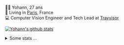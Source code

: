 <p>
  👨🏻 <bold>Yohann</bold>, 27 ans<br/>
  💼 Living in <a href="https://www.google.com/maps?q=paris">Paris</a>, France<br/>
  💻 Computer Vision Engineer and Tech Lead at <a href="https://trayvisor.com/">Trayvisor</a><br/>
</p>

<a href="https://github.com/anuraghazra/github-readme-stats"><img align="center" src="https://github-readme-stats-go94hl40s-yohann84l.vercel.app//api?username=yohann84L&show_icons=true&include_all_commits=true" alt="Yohann's github stats" /> </a>


<details>
  <summary>Some stats ...</summary><br/>
  

<!--START_SECTION:waka-->
![Code Time](http://img.shields.io/badge/Code%20Time-83%20hrs%2019%20mins-blue)

![Profile Views](http://img.shields.io/badge/Profile%20Views-0-blue)

**🐱 My GitHub Data** 

> 🏆 993 Contributions in the Year 2022
 > 
> 📦 440.4 kB Used in GitHub's Storage 
 > 
> 🚫 Not Opted to Hire
 > 
> 📜 23 Public Repositories 
 > 
> 🔑 21 Private Repositories  
 > 
**I'm an Early 🐤** 

```text
🌞 Morning    333 commits    ████████░░░░░░░░░░░░░░░░░   33.81% 
🌆 Daytime    544 commits    █████████████░░░░░░░░░░░░   55.23% 
🌃 Evening    107 commits    ██░░░░░░░░░░░░░░░░░░░░░░░   10.86% 
🌙 Night      1 commits      ░░░░░░░░░░░░░░░░░░░░░░░░░   0.1%

```
📅 **I'm Most Productive on Friday** 

```text
Monday       181 commits    ████░░░░░░░░░░░░░░░░░░░░░   18.38% 
Tuesday      169 commits    ████░░░░░░░░░░░░░░░░░░░░░   17.16% 
Wednesday    172 commits    ████░░░░░░░░░░░░░░░░░░░░░   17.46% 
Thursday     205 commits    █████░░░░░░░░░░░░░░░░░░░░   20.81% 
Friday       235 commits    ██████░░░░░░░░░░░░░░░░░░░   23.86% 
Saturday     14 commits     ░░░░░░░░░░░░░░░░░░░░░░░░░   1.42% 
Sunday       9 commits      ░░░░░░░░░░░░░░░░░░░░░░░░░   0.91%

```


📊 **This Week I Spent My Time On** 

```text
⌚︎ Time Zone: Europe/Paris

💬 Programming Languages: 
JavaScript               15 hrs 21 mins      ███████████████░░░░░░░░░░   63.43% 
Python                   7 hrs 15 mins       ███████░░░░░░░░░░░░░░░░░░   29.96% 
SQL                      36 mins             ░░░░░░░░░░░░░░░░░░░░░░░░░   2.52% 
TypeScript               23 mins             ░░░░░░░░░░░░░░░░░░░░░░░░░   1.61% 
YAML                     12 mins             ░░░░░░░░░░░░░░░░░░░░░░░░░   0.85%

🔥 Editors: 
WebStorm                 15 hrs 28 mins      ████████████████░░░░░░░░░   63.92% 
PyCharm                  8 hrs               ████████░░░░░░░░░░░░░░░░░   33.03% 
VS Code                  44 mins             ░░░░░░░░░░░░░░░░░░░░░░░░░   3.05%

💻 Operating System: 
Mac                      24 hrs 13 mins      █████████████████████████   100.0%

```

**I Mostly Code in Python** 

```text
Python                   18 repos            ██████████████░░░░░░░░░░░   56.25% 
Java                     6 repos             ████░░░░░░░░░░░░░░░░░░░░░   18.75% 
JavaScript               2 repos             █░░░░░░░░░░░░░░░░░░░░░░░░   6.25% 
R                        2 repos             █░░░░░░░░░░░░░░░░░░░░░░░░   6.25% 
HTML                     1 repo              ░░░░░░░░░░░░░░░░░░░░░░░░░   3.12%

```



 Last Updated on 11/09/2022 02:41:28 UTC
<!--END_SECTION:waka-->
